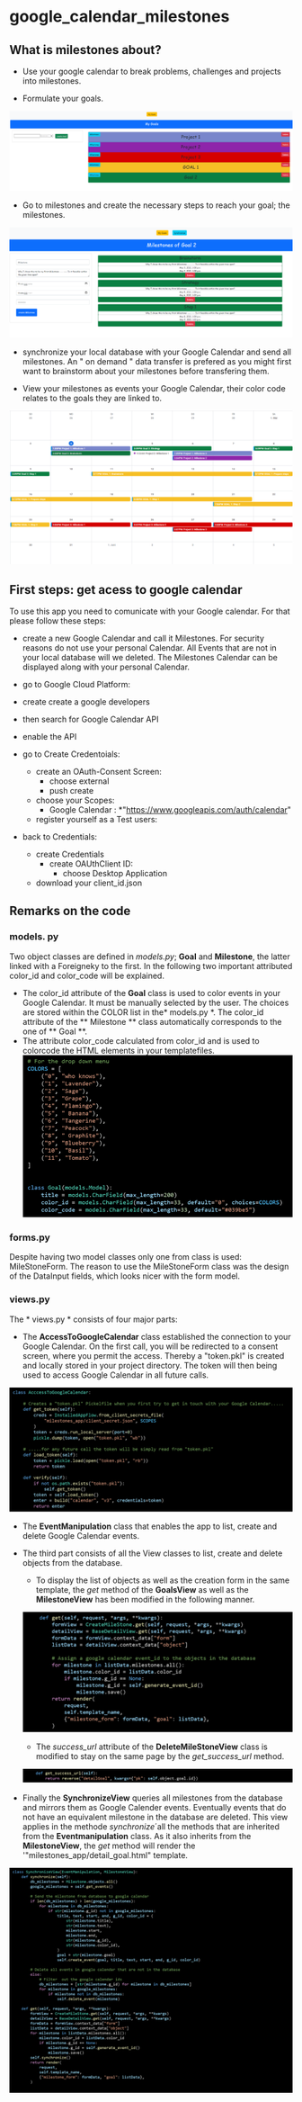 # google_calendar_milestones

## What is milestones about?

* Use your google calendar to break problems, challenges and projects into milestones.

* Formulate your goals.

![loadData](pics/goals.png?raw=true "loadData")


* Go to milestones and create the necessary steps to reach your goal; the milestones.

![loadData](pics/milestones.png?raw=true "loadData")


* synchronize your local database with your Google Calendar and send all milestones. An " on demand " data transfer is prefered as you might first want to brainstorm about your milestones before transfering them. 

* View your milestones as events your Google Calendar, their color code relates to the goals they are linked to.

![loadData](pics/calendar.png?raw=true "loadData")

## First steps: get acess to google calendar
To use this app you need to comunicate with your Google calendar. For that please follow these steps:
* create a new Google Calendar and call it Milestones. For security reasons do not use your personal Calendar. All Events that are not in your local database will we deleted. The Milestones Calendar can be displayed along with your personal Calendar. 

* go to Google Cloud Platform:
* create create a google developers 
* then search for Google Calendar API
* enable the API
* go to Create Credentoials:
  * create an OAuth-Consent Screen:
    * choose external
    * push create
  * choose  your Scopes:
    * Google Calendar :
      *"https://www.googleapis.com/auth/calendar"
  * register yourself as a Test users:
* back to Credentials:
  * create Credentials
    * create OAUthClient ID:
      * choose Desktop Application
  * download your client_id.json


## Remarks on the code

### models. py
Two object classes are defined in *models.py*; **Goal** and **Milestone**, the latter linked with a Foreigneky to the first. In the following two important attributed color_id and color_code will be explained.
* The color_id attribute of the **Goal** class is used to color events in your Google Calendar. It must be manually selected by the user. The choices are stored within the COLOR list in the* models.py *. The color_id attribute of the ** Milestone ** class automatically corresponds to the one of ** Goal **.  
* The attribute color_code calculated from color_id and is used to colorcode the HTML elements in your templatefiles. 
![loadData](pics/model.png?raw=true "loadData")
### forms.py
Despite having two model classes only one from class is used: MileStoneForm. The reason to use the MileStoneForm class was the design of the DataInput fields, which looks nicer with the form model. 
### views.py
The * views.py * consists of four major parts:
* The **AccessToGoogleCalendar** class established the connection to your Google Calendar. On the first call, you will be redirected to a consent screen, where you permit the access. Thereby a "token.pkl" is created and locally stored in your project directory. The token will then being used to access Google Calendar in all future calls.

![loadData](pics/access.png?raw=true "loadData")

* The **EventManipulation** class that enables the app to list, create and delete Google Calendar events.

* The third part consists of all the View classes  to list, create and delete objects from the database. 

  * To display the list of objects as well as the creation form in the same template, the *get* method of the **GoalsView** as well as the **MilestoneView** has been modified in the following manner.
  
  ![loadData](pics/create_list.png?raw=true "loadData")
  
  * The *success_url* attribute of the **DeleteMileStoneView** class is modified to stay on the same page by the *get_success_url* method.
  
  ![loadData](pics/delete.png?raw=true "loadData")
  
* Finally the **SynchronizeView**  queries all milestones from the database and mirrors them as Google Calender events. Eventually events that do not have an equivalent milestone in the database are deleted. This view applies in the methode *synchronize*´all the methods that are inherited from the **Eventmanipulation** class. As it also inherits from the **MilestoneView**, the *get* method will render the '"milestones_app/detail_goal.html" template. 

![loadData](pics/synchronize.png?raw=true "loadData")
